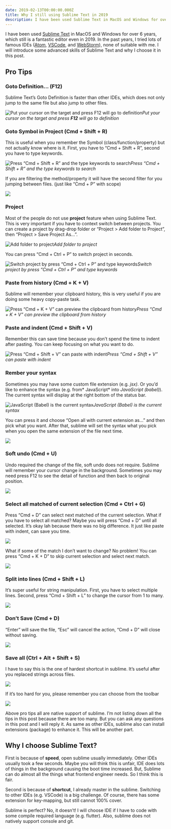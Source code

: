 ```yaml
---
date: 2019-02-13T00:00:00.000Z
title: Why I still using Sublime Text in 2019
description: I have been used Sublime Text in MacOS and Windows for over 6 years, which still is a fantastic editor even in 2019. In the past years, I tried lots of famous IDEs (Atom, VSCode, and WebStorm), none of suitable with me. I will introduce some advanced skills of Sublime Text and why I choose it in this post.
---
```


I have been used [Sublime Text](https://www.sublimetext.com/) in MacOS and Windows for over 6 years, which still is a fantastic editor even in 2019. In the past years, I tried lots of famous IDEs ([Atom](https://atom.io/), [VSCode](https://code.visualstudio.com/), and [WebStorm](https://www.jetbrains.com/webstorm/)), none of suitable with me. I will introduce some advanced skills of Sublime Text and why I choose it in this post.

## Pro Tips

### Goto Definition… (F12)

Sublime Text’s Goto Definition is faster than other IDEs, which does not only jump to the same file but also jump to other files.

![Put your cursor on the target and press **F12** will go to definition](./images/1rVVTry_sm8imCUiS7sD0mA.gif)_Put your cursor on the target and press **F12** will go to definition_

### Goto Symbol in Project (Cmd + Shift + R)

This is useful when you remember the Symbol (class/function/property) but not actually know where is it. First, you have to “Cmd + Shift + R”, second you have to type keywords.

![Press “Cmd + Shift + R” and the type keywords to search](./images/1a2ojgMSDqJEbFjpOK6DJlw.gif)_Press “Cmd + Shift + R” and the type keywords to search_

If you are filtering the method/property it will have the second filter for you jumping between files. (just like “Cmd + P” with scope)

![](./images/1hzq13ywHvSYWSpXXI0PyUw.gif)

### Project

Most of the people do not use **project** feature when using Sublime Text. This is very important if you have to context switch between projects. You can create a project by drag-drop folder or “Project &gt; Add folder to Project”, then “Project &gt; Save Project As…”.

![Add folder to project](./images/1F0JytL1HhpVGqH9SFd4I6g.gif)_Add folder to project_

You can press “Cmd + Ctrl + P” to switch project in seconds.

![Switch project by press “Cmd + Ctrl + P” and type keywords](./images/1F1eLpPPzlwrHzVJ-s0o9Ng.gif)_Switch project by press “Cmd + Ctrl + P” and type keywords_

### Paste from history (Cmd + K + V)

Sublime will remember your clipboard history, this is very useful if you are doing some heavy copy-paste task.

![Press “Cmd + K + V” can preview the clipboard from history](./images/18IkMeZLRYbKI2DapTTg1lg.png)_Press “Cmd + K + V” can preview the clipboard from history_

### Paste and indent (Cmd + Shift + V)

Remember this can save time because you don’t spend the time to indent after pasting. You can keep focusing on what you want to do.

![Press “Cmd + Shift + V” can paste with indent](./images/1fdNl-jOZuTyRfcESbORshQ.gif)_Press “Cmd + Shift + V” can paste with indent_

### Rember your syntax

Sometimes you may have some custom file extension (e.g. _jsx)_. Or you’d like to enhance the syntax (e.g. from* JavaScript* into _JavaScript (babel)_). The current syntax will display at the right bottom of the status bar.

![JavaScript (Babel) is the current syntax](./images/1Sq7H1S4sSYDO2wTVa4mblg.png)_JavaScript (Babel) is the current syntax_

You can press it and choose “Open all with current extension as…” and then pick what you want. After that, sublime will set the syntax what you pick when you open the same extension of the file next time.

![](./images/17rRuL3Yw65O0qtm-zMvCnA.png)

### Soft undo (Cmd + U)

Undo required the change of the file, soft undo does not require. Sublime will remember your cursor change in the background. Sometimes you may need press F12 to see the detail of function and then back to original position.

![](./images/10WbRHRbhfVUFF36BPG72_g.gif)

### Select all matched of current selection (Cmd + Ctrl + G)

Press “Cmd + D” can select next matched of the current selection. What if you have to select all matched? Maybe you will press “Cmd + D” until all selected. It’s okay lah because there was no big difference. It just like paste with indent, can save you time.

![](./images/1NBui4E8rQUXHwKyVbg3uKQ.gif)

What if some of the match I don’t want to change? No problem! You can press “Cmd + K + D” to skip current selection and select next match.

![](./images/1YZaFSDM18lS-tEEmPTxaOg.gif)

### Split into lines (Cmd + Shift + L)

It’s super useful for string manipulation. First, you have to select multiple lines. Second, press “Cmd + Shift + L” to change the cursor from 1 to many.

![](./images/1YADB8OlyXYMnR1Y_T_pS5g.gif)

### Don’t Save (Cmd + D)

“Enter” will save the file, “Esc” will cancel the action, “Cmd + D” will close without saving.

![](./images/1-XE0FutphyVCvSFYuWLKqw.png)

### Save all (Ctrl + Alt + Shift + S)

I have to say this is the one of hardest shortcut in sublime. It’s useful after you replaced strings across files.

![](./images/1x0FEpQ8CIm8Bhzb1avzY1Q.gif)

If it’s too hard for you, please remember you can choose from the toolbar

![](./images/1qGIZqndsvqtnIUWHzve9dw.png)

Above pro tips all are native support of sublime. I’m not listing down all the tips in this post because there are too many. But you can ask any questions in this post and I will reply it. As same as other IDEs, sublime also can install extensions (package) to enhance it. This will be another part.

## Why I choose Sublime Text?

First is because of **speed**, open sublime usually immediately. Other IDEs usually took a few seconds. Maybe you will think this is unfair, IDE does lots of things in the background causing the boot time increased. But, Sublime can do almost all the things what frontend engineer needs. So I think this is fair.

Second is because of **shortcut**, I already master in the sublime. Switching to other IDEs (e.g. VSCode) is a big challenge. Of course, there has some extension for key-mapping, but still cannot 100% cover.

Sublime is perfect? No, it doesn’t! I will choose IDE if I have to code with some compile required language (e.g. flutter). Also, sublime does not natively support console and git.
